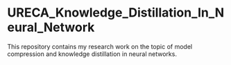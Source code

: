 # URECA_Knowledge_Distillation_In_Neural_Network
This repository contains my research work on the topic of model compression and knowledge distillation in neural networks. 
